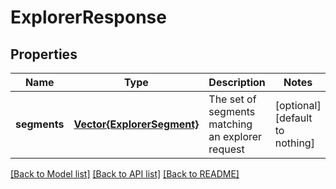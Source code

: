 # ExplorerResponse


## Properties
Name | Type | Description | Notes
------------ | ------------- | ------------- | -------------
**segments** | [**Vector{ExplorerSegment}**](ExplorerSegment.md) | The set of segments matching an explorer request | [optional] [default to nothing]


[[Back to Model list]](./README.md#models) [[Back to API list]](./README.md#api-endpoints) [[Back to README]](./README.md)


